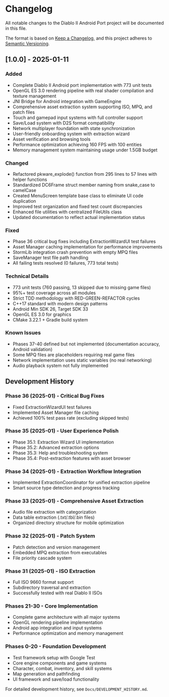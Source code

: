# Changelog

All notable changes to the Diablo II Android Port project will be documented in this file.

The format is based on [Keep a Changelog](https://keepachangelog.com/en/1.0.0/),
and this project adheres to [Semantic Versioning](https://semver.org/spec/v2.0.0.html).

## [1.0.0] - 2025-01-11

### Added
- Complete Diablo II Android port implementation with 773 unit tests
- OpenGL ES 3.0 rendering pipeline with real shader compilation and texture management
- JNI Bridge for Android integration with GameEngine
- Comprehensive asset extraction system supporting ISO, MPQ, and patch files
- Touch and gamepad input systems with full controller support
- Save/Load system with D2S format compatibility
- Network multiplayer foundation with state synchronization
- User-friendly onboarding system with extraction wizard
- Asset verification and browsing tools
- Performance optimization achieving 160 FPS with 100 entities
- Memory management system maintaining usage under 1.5GB budget

### Changed
- Refactored pkware_explode() function from 295 lines to 57 lines with helper functions
- Standardized DC6Frame struct member naming from snake_case to camelCase
- Created MenuScreen template base class to eliminate UI code duplication
- Improved test organization and fixed test count discrepancies
- Enhanced file utilities with centralized FileUtils class
- Updated documentation to reflect actual implementation status

### Fixed
- Phase 36 critical bug fixes including ExtractionWizardUI test failures
- Asset Manager caching implementation for performance improvements
- StormLib integration crash prevention with empty MPQ files
- SaveManager test file path handling
- All failing tests resolved (0 failures, 773 total tests)

### Technical Details
- 773 unit tests (760 passing, 13 skipped due to missing game files)
- 95%+ test coverage across all modules
- Strict TDD methodology with RED-GREEN-REFACTOR cycles
- C++17 standard with modern design patterns
- Android Min SDK 26, Target SDK 33
- OpenGL ES 3.0 for graphics
- CMake 3.22.1 + Gradle build system

### Known Issues
- Phases 37-40 defined but not implemented (documentation accuracy, Android validation)
- Some MPQ files are placeholders requiring real game files
- Network implementation uses static variables (no real networking)
- Audio playback system not fully implemented

## Development History

### Phase 36 (2025-01) - Critical Bug Fixes
- Fixed ExtractionWizardUI test failures
- Implemented Asset Manager file caching
- Achieved 100% test pass rate (excluding skipped tests)

### Phase 35 (2025-01) - User Experience Polish
- Phase 35.1: Extraction Wizard UI implementation
- Phase 35.2: Advanced extraction options
- Phase 35.3: Help and troubleshooting system
- Phase 35.4: Post-extraction features with asset browser

### Phase 34 (2025-01) - Extraction Workflow Integration
- Implemented ExtractionCoordinator for unified extraction pipeline
- Smart source type detection and progress tracking

### Phase 33 (2025-01) - Comprehensive Asset Extraction
- Audio file extraction with categorization
- Data table extraction (.txt/.tbl/.bin files)
- Organized directory structure for mobile optimization

### Phase 32 (2025-01) - Patch System
- Patch detection and version management
- Embedded MPQ extraction from executables
- File priority cascade system

### Phase 31 (2025-01) - ISO Extraction
- Full ISO 9660 format support
- Subdirectory traversal and extraction
- Successfully tested with real Diablo II ISOs

### Phases 21-30 - Core Implementation
- Complete game architecture with all major systems
- OpenGL rendering pipeline implementation
- Android app integration and input systems
- Performance optimization and memory management

### Phases 0-20 - Foundation Development
- Test framework setup with Google Test
- Core engine components and game systems
- Character, combat, inventory, and skill systems
- Map generation and pathfinding
- UI framework and save/load functionality

For detailed development history, see `Docs/DEVELOPMENT_HISTORY.md`.
